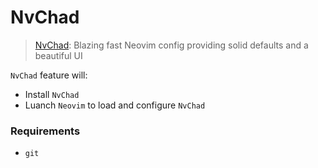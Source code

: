 # NvChad
> [NvChad](https://nvchad.com/): Blazing fast Neovim config providing solid defaults and a beautiful UI

`NvChad` feature will:
- Install `NvChad`
- Luanch `Neovim` to load and configure `NvChad`

### Requirements
- `git`